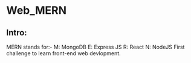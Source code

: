 # Web_MERN
## Intro: 
 MERN stands for:-
 M: MongoDB
 E: Express JS
 R: React
 N: NodeJS
First challenge to learn front-end web devlopment.



